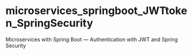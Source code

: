 # microservices_springboot_JWTtoken_SpringSecurity
Microservices with Spring Boot — Authentication with JWT and Spring Security
